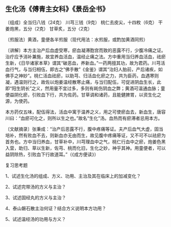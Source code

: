 ## 生化汤《傅青主女科》《景岳全书》

〔组成〕全当归八钱（24克） 川芎三钱（9克） 桃仁去皮尖，十四枚（6克） 干姜炮黑，五分（2克） 甘草炙，五分〈2克）

〔煎服法〕黄酒，童便各半煎服（现代用法：水煎服，或酌加黄酒同煎）

〔讲解〕本方主治产后血虚受寒，瘀血凝滞胞宫而致的恶露不行，少腹冷痛之证。治疗应予消补兼施，故宜养血活血，温经止痛之法。方中重用当归养血活血，祛瘀生新，《日华诸家本草》谓其“破恶血，养新血。”一药两擅其功，故为君药。川芎活血行气，与当归相伍，即古之“佛手散”《金鉴》谓其“治妇人胎前，产后诸疾，如佛手之神妙”。桃仁活血祛瘀，以助芎、归活血化瘀之力，共为臣药，血遇寒则凝，遇温则行之，故佐以炮姜温经散寒止痛，与当归配伍，可促进阴血生长，此即“阳生阴长”之义，然用量不宜过多，多则有耗伤阴血之弊；黄酒可温通血脉；童便益阴化瘀，引败血下行，共为佐药。甘草调和诸药，且能健脾胃，以资生化之源，为使药。

本方药仅五味，配伍得法，活血中寓于温养之义，用之可使瘀血去，新血生，唐容川曰：“血瘀可化之，则所以生之也。”故名“生化”汤。血热而有瘀滞者忌用本方。

〔文献摘录〕张秉成：“治产后恶露不行，腹中疼痛等证。夫产后血气大虚，固当培补，然有败血不去，则新血亦无由而生，故见腹中疼痛等证，又不可不以祛瘀为首务也。方中当归养血，甘草补中，川芎理血中之气，桃仁行血中之瘀，炮姜色黑入营，助归、草以生新，佐芎、桃而化旧，生化之妙，神乎其神。用童便者，可以益阴除热，引败血下行故道耳。”（《成方便读》）

复习思考题

1、试述生化汤的组成、方义、功用、主治及其在临床上的加减变化？

2、试述完带汤的方义与主治？

3、试述固经丸的方义与主治？

4、泰山磐石散主治何证？结合方义说明本方功用？

5、试述温经汤的功用与方义？
